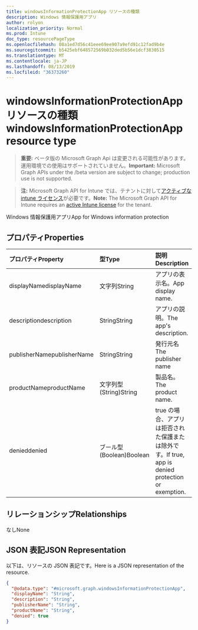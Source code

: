 ```yaml
---
title: windowsInformationProtectionApp リソースの種類
description: Windows 情報保護用アプリ
author: rolyon
localization_priority: Normal
ms.prod: Intune
doc_type: resourcePageType
ms.openlocfilehash: 08a1ed7d56c41eee69ee907a9efd91c12fad9b4e
ms.sourcegitcommit: b5425ebf648572569b032ded5b56e1dcf3830515
ms.translationtype: MT
ms.contentlocale: ja-JP
ms.lasthandoff: 08/13/2019
ms.locfileid: "36373260"
---
```

# <a name="windowsinformationprotectionapp-resource-type"></a><span data-ttu-id="2a0d1-103">windowsInformationProtectionApp リソースの種類</span><span class="sxs-lookup"><span data-stu-id="2a0d1-103">windowsInformationProtectionApp resource type</span></span>

> <span data-ttu-id="2a0d1-104">**重要:** ベータ版の Microsoft Graph Api は変更される可能性があります。運用環境での使用はサポートされていません。</span><span class="sxs-lookup"><span data-stu-id="2a0d1-104">**Important:** Microsoft Graph APIs under the /beta version are subject to change; production use is not supported.</span></span>

> <span data-ttu-id="2a0d1-105">**注:** Microsoft Graph API for Intune では、テナントに対して[アクティブな intune ライセンス](https://go.microsoft.com/fwlink/?linkid=839381)が必要です。</span><span class="sxs-lookup"><span data-stu-id="2a0d1-105">**Note:** The Microsoft Graph API for Intune requires an [active Intune license](https://go.microsoft.com/fwlink/?linkid=839381) for the tenant.</span></span>

<span data-ttu-id="2a0d1-106">Windows 情報保護用アプリ</span><span class="sxs-lookup"><span data-stu-id="2a0d1-106">App for Windows information protection</span></span>

## <a name="properties"></a><span data-ttu-id="2a0d1-107">プロパティ</span><span class="sxs-lookup"><span data-stu-id="2a0d1-107">Properties</span></span>
|<span data-ttu-id="2a0d1-108">プロパティ</span><span class="sxs-lookup"><span data-stu-id="2a0d1-108">Property</span></span>|<span data-ttu-id="2a0d1-109">型</span><span class="sxs-lookup"><span data-stu-id="2a0d1-109">Type</span></span>|<span data-ttu-id="2a0d1-110">説明</span><span class="sxs-lookup"><span data-stu-id="2a0d1-110">Description</span></span>|
|:---|:---|:---|
|<span data-ttu-id="2a0d1-111">displayName</span><span class="sxs-lookup"><span data-stu-id="2a0d1-111">displayName</span></span>|<span data-ttu-id="2a0d1-112">文字列</span><span class="sxs-lookup"><span data-stu-id="2a0d1-112">String</span></span>|<span data-ttu-id="2a0d1-113">アプリの表示名。</span><span class="sxs-lookup"><span data-stu-id="2a0d1-113">App display name.</span></span>|
|<span data-ttu-id="2a0d1-114">description</span><span class="sxs-lookup"><span data-stu-id="2a0d1-114">description</span></span>|<span data-ttu-id="2a0d1-115">String</span><span class="sxs-lookup"><span data-stu-id="2a0d1-115">String</span></span>|<span data-ttu-id="2a0d1-116">アプリの説明。</span><span class="sxs-lookup"><span data-stu-id="2a0d1-116">The app's description.</span></span>|
|<span data-ttu-id="2a0d1-117">publisherName</span><span class="sxs-lookup"><span data-stu-id="2a0d1-117">publisherName</span></span>|<span data-ttu-id="2a0d1-118">String</span><span class="sxs-lookup"><span data-stu-id="2a0d1-118">String</span></span>|<span data-ttu-id="2a0d1-119">発行元名</span><span class="sxs-lookup"><span data-stu-id="2a0d1-119">The publisher name</span></span>|
|<span data-ttu-id="2a0d1-120">productName</span><span class="sxs-lookup"><span data-stu-id="2a0d1-120">productName</span></span>|<span data-ttu-id="2a0d1-121">文字列型 (String)</span><span class="sxs-lookup"><span data-stu-id="2a0d1-121">String</span></span>|<span data-ttu-id="2a0d1-122">製品名。</span><span class="sxs-lookup"><span data-stu-id="2a0d1-122">The product name.</span></span>|
|<span data-ttu-id="2a0d1-123">denied</span><span class="sxs-lookup"><span data-stu-id="2a0d1-123">denied</span></span>|<span data-ttu-id="2a0d1-124">ブール型 (Boolean)</span><span class="sxs-lookup"><span data-stu-id="2a0d1-124">Boolean</span></span>|<span data-ttu-id="2a0d1-125">true の場合、アプリは拒否された保護または除外です。</span><span class="sxs-lookup"><span data-stu-id="2a0d1-125">If true, app is denied protection or exemption.</span></span>|

## <a name="relationships"></a><span data-ttu-id="2a0d1-126">リレーションシップ</span><span class="sxs-lookup"><span data-stu-id="2a0d1-126">Relationships</span></span>
<span data-ttu-id="2a0d1-127">なし</span><span class="sxs-lookup"><span data-stu-id="2a0d1-127">None</span></span>

## <a name="json-representation"></a><span data-ttu-id="2a0d1-128">JSON 表記</span><span class="sxs-lookup"><span data-stu-id="2a0d1-128">JSON Representation</span></span>
<span data-ttu-id="2a0d1-129">以下は、リソースの JSON 表記です。</span><span class="sxs-lookup"><span data-stu-id="2a0d1-129">Here is a JSON representation of the resource.</span></span>
<!-- {
  "blockType": "resource",
  "@odata.type": "microsoft.graph.windowsInformationProtectionApp"
}
-->
``` json
{
  "@odata.type": "#microsoft.graph.windowsInformationProtectionApp",
  "displayName": "String",
  "description": "String",
  "publisherName": "String",
  "productName": "String",
  "denied": true
}
```



